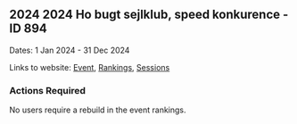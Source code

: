 ## 2024 2024 Ho bugt sejlklub, speed konkurence - ID 894

Dates: 1 Jan 2024 - 31 Dec 2024

Links to website: [Event](https://www.gps-speedsurfing.com/default.aspx?mnu=event&val=894), [Rankings](https://www.gps-speedsurfing.com/default.aspx?mnu=eventranking&val=894), [Sessions](https://www.gps-speedsurfing.com/default.aspx?mnu=eventsessions&val=894)

### Actions Required

No users require a rebuild in the event rankings.

